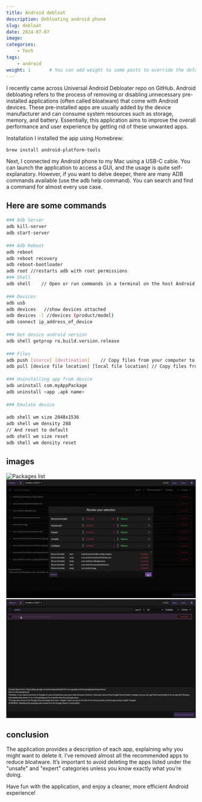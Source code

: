 ```yaml
---
title: Android debloat
description: Debloating android phone
slug: debloat
date: 2024-07-07
image:
categories:
    - Tech
tags:
    - android
weight: 1       # You can add weight to some posts to override the default sorting (date descending)
---
```


I recently came across Universal Android Debloater repo on GitHub.
Android debloating refers to the process of removing or disabling unnecessary pre-installed applications (often called bloatware) that come with Android devices. These pre-installed apps are usually added by the device manufacturer and can consume system resources such as storage, memory, and battery. Essentially, this application aims to improve the overall performance and user experience by getting rid of these unwanted apps.

Installation
I installed the app using Homebrew:
```shell
brew install android-platform-tools
```
Next, I connected my Android phone to my Mac using a USB-C cable. You can launch the application to access a GUI, and the usage is quite self-explanatory. However, if you want to delve deeper, there are many ADB commands available (use the adb help command). You can search and find a command for almost every use case.

## Here are some commands
```bash
### Adb Server
adb kill-server
adb start-server 

### Adb Reboot
adb reboot
adb reboot recovery 
adb reboot-bootloader
adb root //restarts adb with root permissions
### Shell
adb shell    // Open or run commands in a terminal on the host Android device.

### Devices
adb usb
adb devices   //show devices attached
adb devices -l //devices (product/model)
adb connect ip_address_of_device

### Get device android version
adb shell getprop ro.build.version.release 

### Files
adb push [source] [destination]    // Copy files from your computer to your phone.
adb pull [device file location] [local file location] // Copy files from your phone to your computer.

### Uninstalling app from device
adb uninstall com.myAppPackage
adb uninstall <app .apk name>

### Emulate device

adb shell wm size 2048x1536
adb shell wm density 288
// And reset to default
adb shell wm size reset
adb shell wm density reset
```

## images
![Packages list](list.webp "Packages list")
![Apps selection](selection.webp "Apps selection")
![App details](details.webp "App details")


## conclusion
The application provides a description of each app, explaining why you might want to delete it. I’ve removed almost all the recommended apps to reduce bloatware. It’s important to avoid deleting the apps listed under the "unsafe" and "expert" categories unless you know exactly what you’re doing.

Have fun with the application, and enjoy a cleaner, more efficient Android experience!


